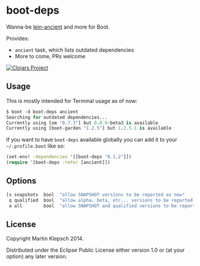 # boot-deps

Wanna-be [lein-ancient](https://github.com/xsc/lein-ancient) and more for Boot.

Provides:
- `ancient` task, which lists outdated dependencies
- More to come, PRs welcome

[![Clojars Project](http://clojars.org/boot-deps/latest-version.svg)](http://clojars.org/boot-deps)

## Usage

This is mostly intended for Terminal usage as of now:

```clojure
$ boot -d boot-deps ancient
Searching for outdated dependencies...
Currently using [om "0.7.3"] but 0.8.0-beta3 is available
Currently using [boot-garden "1.2.5"] but 1.2.5-1 is available
```

If you want to have `boot-deps` available globally you can add it to your `~/.profile.boot` like so:

```clojure
(set-env! :dependencies '[[boot-deps "0.1.2"]])
(require '[boot-deps :refer [ancient]])
```


## Options

```clojure
[s snapshots  bool  "allow SNAPSHOT versions to be reported as new"
 q qualified  bool  "allow alpha, beta, etc... versions to be reported as new"
 a all        bool  "allow SNAPSHOT and qualified versions to be reported as new"]
```

## License

Copyright Martin Klepsch 2014.

Distributed under the Eclipse Public License either version 1.0 or (at your option) any later version.

